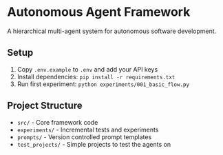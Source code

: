 # Autonomous Agent Framework

A hierarchical multi-agent system for autonomous software development.

## Setup
1. Copy `.env.example` to `.env` and add your API keys
2. Install dependencies: `pip install -r requirements.txt`
3. Run first experiment: `python experiments/001_basic_flow.py`

## Project Structure
- `src/` - Core framework code
- `experiments/` - Incremental tests and experiments
- `prompts/` - Version controlled prompt templates
- `test_projects/` - Simple projects to test the agents on
